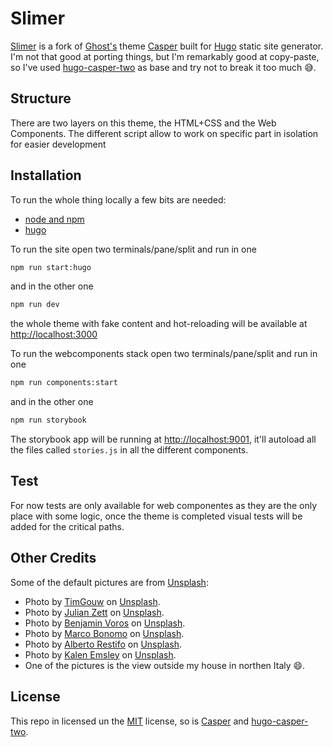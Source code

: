# Slimer

[Slimer](https://en.wikipedia.org/wiki/Slimer) is a fork of [Ghost's](https://ghost.org/) theme [Casper](https://github.com/TryGhost/Casper) built for [Hugo](http://gohugo.io) static site generator. I'm not that good at porting things, but I'm remarkably good at copy-paste, so I've used [hugo-casper-two](https://github.com/eueung/hugo-casper-two) as base and try not to break it too much 😅.

## Structure

There are two layers on this theme, the HTML+CSS and the Web Components.
The different script allow to work on specific part in isolation for easier development

## Installation

To run the whole thing locally a few bits are needed:

- [node and npm](https://github.com/creationix/nvm)
- [hugo](https://gohugo.io/)

To run the site open two terminals/pane/split and run in one

```sh
npm run start:hugo
```

and in the other one

```sh
npm run dev
```

the whole theme with fake content and hot-reloading will be available at [ http://localhost:3000 ](http://localhost:3000)

To run the webcomponents stack open two terminals/pane/split and run in one

```sh
npm run components:start
```

and in the other one

```sh
npm run storybook
```

The storybook app will be running at [http://localhost:9001](http://localhost:9001), it'll autoload all the files called `stories.js` in all the different components.

## Test

For now tests are only available for web componentes as they are the only place with some logic, once the theme is completed visual tests will be added for the critical paths.

## Other Credits

Some of the default pictures are from [Unsplash](https://unsplash.com):

- Photo by 
[TimGouw](https://unsplash.com/photos/C-lAD9Xizbg?utm_source=unsplash&utm_medium=referral&utm_content=creditCopyText) on [Unsplash](https://unsplash.com/?utm_source=unsplash&utm_medium=referral&utm_content=creditCopyText).
- Photo by [Julian Zett](https://unsplash.com/photos/y8iR4t4MTF8?utm_source=unsplash&utm_medium=referral&utm_content=creditCopyText) on [Unsplash](https://unsplash.com/?utm_source=unsplash&utm_medium=referral&utm_content=creditCopyText).
- Photo by [Benjamin Voros](https://unsplash.com/photos/phIFdC6lA4E?utm_source=unsplash&utm_medium=referral&utm_content=creditCopyText) on [Unsplash](https://unsplash.com/?utm_source=unsplash&utm_medium=referral&utm_content=creditCopyText).
- Photo by [Marco Bonomo](https://unsplash.com/photos/Sa7787z58VQ?utm_source=unsplash&utm_medium=referral&utm_content=creditCopyText) on [Unsplash](https://unsplash.com/?utm_source=unsplash&utm_medium=referral&utm_content=creditCopyText).
- Photo by [Alberto Restifo](https://unsplash.com/photos/cFplR9ZGnAk?utm_source=unsplash&utm_medium=referral&utm_content=creditCopyText) on [Unsplash](https://unsplash.com/?utm_source=unsplash&utm_medium=referral&utm_content=creditCopyText).
- Photo by [Kalen Emsley](https://unsplash.com/photos/Bkci_8qcdvQ?utm_source=unsplash&utm_medium=referral&utm_content=creditCopyText) on [Unsplash](https://unsplash.com/search/photos/mountains?utm_source=unsplash&utm_medium=referral&utm_content=creditCopyText]).
- One of the pictures is the view outside my house in northen Italy 😄.

## License

This repo in licensed un the [MIT](./LICENSE) license, so is [Casper](https://github.com/TryGhost/Casper/blob/master/LICENSE) and [hugo-casper-two](https://github.com/eueung/hugo-casper-two/blob/master/LICENSE.md).
